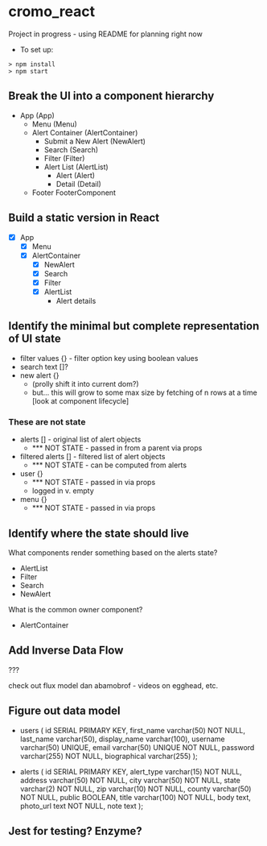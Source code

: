 # cromo_react

Project in progress - using README for planning right now

- To set up:
```
> npm install
> npm start
```
## Break the UI into a component hierarchy
- App (App)
  - Menu (Menu)
  - Alert Container (AlertContainer)
    - Submit a New Alert (NewAlert)
    - Search (Search)
    - Filter (Filter)
    - Alert List (AlertList)
      - Alert (Alert)
      - Detail (Detail)
  - Footer FooterComponent

## Build a static version in React
- [x] App
  - [x] Menu
  - [x] AlertContainer
    - [x] NewAlert
    - [x] Search
    - [x] Filter
    - [x] AlertList
      - Alert details

## Identify the minimal but complete representation of UI state
- filter values {} - filter option key using boolean values
- search text []?
- new alert {}
  - (prolly shift it into current dom?)
  - but... this will grow to some max size by fetching of n rows at a time [look at component lifecycle]

### These are not state
- alerts [] - original list of alert objects
  - *** NOT STATE - passed in from a parent via props
- filtered alerts [] - filtered list of alert objects
  - *** NOT STATE - can be computed from alerts
- user {}
  - *** NOT STATE - passed in via props
  - logged in v. empty
- menu {}
  - *** NOT STATE - passed in via props

## Identify where the state should live
What components render something based on the alerts state?
- AlertList
- Filter
- Search
- NewAlert

What is the common owner component?
- AlertContainer

## Add Inverse Data Flow
???

check out flux model
dan abamobrof - videos on egghead, etc.

## Figure out data model
- users (
  id SERIAL PRIMARY KEY,
  first_name varchar(50) NOT NULL,
  last_name varchar(50),
  display_name varchar(100),
  username varchar(50) UNIQUE,
  email varchar(50) UNIQUE NOT NULL,
  password varchar(255) NOT NULL,
  biographical varchar(255)
);

- alerts (
  id SERIAL PRIMARY KEY,
  alert_type varchar(15) NOT NULL,
  address varchar(50) NOT NULL,
  city varchar(50) NOT NULL,
  state varchar(2) NOT NULL,
  zip varchar(10) NOT NULL,
  county varchar(50) NOT NULL,
  public BOOLEAN,
  title varchar(100) NOT NULL,
  body text,
  photo_url text NOT NULL,
  note text
);

## Jest for testing?  Enzyme?
